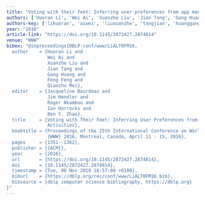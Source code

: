 ```yaml
---
title: "Voting with their feet: Inferring user preferences from app management activities"
authors: ['Huoran Li', 'Wei Ai', 'Xuanzhe Liu', 'Jian Tang', 'Gang Huang 0001', 'Feng Feng 0001', 'Qiaozhu Mei']
authors-key: ['lihuoran', 'aiwei', 'liuxuanzhe', 'tangjian', 'huanggang', 'fengfeng', 'meiqiaozhu']
year: "2016"
article-link: "https://doi.org/10.1145/2872427.2874814"
venue: "WWW"
bibex: "@inproceedings{DBLP:conf/www/LiALT0FM16,
  author    = {Huoran Li and
               Wei Ai and
               Xuanzhe Liu and
               Jian Tang and
               Gang Huang and
               Feng Feng and
               Qiaozhu Mei},
  editor    = {Jacqueline Bourdeau and
               Jim Hendler and
               Roger Nkambou and
               Ian Horrocks and
               Ben Y. Zhao},
  title     = {Voting with Their Feet: Inferring User Preferences from App Management
               Activities},
  booktitle = {Proceedings of the 25th International Conference on World Wide Web,
               {WWW} 2016, Montreal, Canada, April 11 - 15, 2016},
  pages     = {1351--1362},
  publisher = {{ACM}},
  year      = {2016},
  url       = {https://doi.org/10.1145/2872427.2874814},
  doi       = {10.1145/2872427.2874814},
  timestamp = {Tue, 06 Nov 2018 16:57:08 +0100},
  biburl    = {https://dblp.org/rec/conf/www/LiALT0FM16.bib},
  bibsource = {dblp computer science bibliography, https://dblp.org}
}"
---
```

